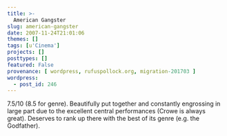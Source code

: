 ```yaml
---
title: >-
  American Gangster
slug: american-gangster
date: 2007-11-24T21:01:06
themes: []
tags: [u'Cinema']
projects: []
posttypes: []
featured: False
provenance: [ wordpress, rufuspollock.org, migration-201703 ]
wordpress:
  - post_id: 246
---
```


7.5/10 (8.5 for genre). Beautifully put together and constantly engrossing in large part due to the excellent central performances (Crowe is always great). Deserves to rank up there with the best of its genre (e.g. the Godfather).


